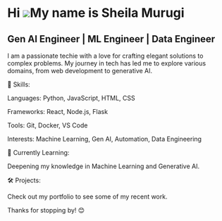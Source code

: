 Hi ![](https://user-images.githubusercontent.com/18350557/176309783-0785949b-9127-417c-8b55-ab5a4333674e.gif)My name is Sheila Murugi
======================================================================================================================================

Gen AI Engineer | ML Engineer | Data Engineer
---------------------------------------------

I am a passionate techie with a love for crafting elegant solutions to complex problems. My journey in tech has led me to explore various domains, from web development to generative AI.

🌟 Skills:

Languages: Python, JavaScript, HTML, CSS

Frameworks: React, Node.js, Flask

Tools: Git, Docker, VS Code

Interests: Machine Learning, Gen AI, Automation, Data Engineering

🌱 Currently Learning:

Deepening my knowledge in Machine Learning and Generative AI.

🛠️ Projects:

Check out my portfolio to see some of my recent work.


Thanks for stopping by! 😊
